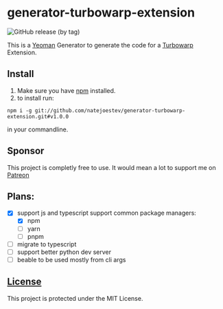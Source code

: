 # generator-turbowarp-extension
<p align="center">

  ![GitHub release (by tag)](https://img.shields.io/github/downloads/Natejoestev/generator-turbowarp-extension/total?link=https%3A%2F%2Fgithub.com%2FNatejoestev%2Fgenerator-turbowarp-extension%2Freleases)
</p>

This is a [Yeoman](https://yeoman.io/) Generator to generate the code for a [Turbowarp](https://turbowarp.org/) Extension.

## Install
1. Make sure you have [npm](https://docs.npmjs.com/downloading-and-installing-node-js-and-npm) installed.
2. to install run:
  ```
npm i -g git://github.com/natejoestev/generator-turbowarp-extension.git#v1.0.0
  ```
  in your commandline.

## Sponsor
This project is completly free to use.
It would mean a lot to support me on [Patreon](patreon.com/Natejoestev)

## Plans:
- [x] support js and typescript
support common package managers:
  - [x] npm
  - [ ] yarn
  - [ ] pnpm 
- [ ] migrate to typescript
- [ ] support better python dev server
- [ ] beable to be used mostly from cli args

## [License](./LICENSE)
This project is protected under the MIT License.
